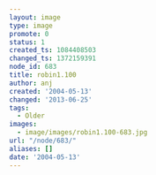 ```yaml
---
layout: image
type: image
promote: 0
status: 1
created_ts: 1084408503
changed_ts: 1372159391
node_id: 683
title: robin1.100
author: anj
created: '2004-05-13'
changed: '2013-06-25'
tags:
  - Older
images:
  - image/images/robin1.100-683.jpg
url: "/node/683/"
aliases: []
date: '2004-05-13'
---
```


